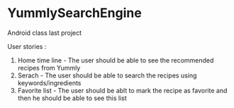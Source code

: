 YummlySearchEngine
==================

Android class last project

User stories :

1. Home time line - The user should be able to see the recommended recipes from Yummly
2. Serach - The user should be able to search the recipes using keywords/ingredients
3. Favorite list - The user should be ablt to mark the recipe as favorite and then he should be able to see this list
